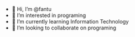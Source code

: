 - 👋 Hi, I’m @fantu
- 👀 I’m interested in programing
- 🌱 I’m currently learning Information Technology
- 💞️ I’m looking to collaborate on programing

<!---
fantu5698/fantu5698 is a ✨ special ✨ repository because its `README.md` (this file) appears on your GitHub profile.
You can click the Preview link to take a look at your changes.
--->
